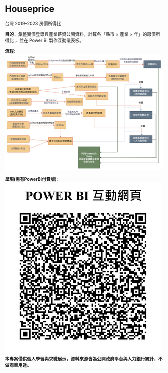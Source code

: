 # Houseprice
台灣 2019–2023 房價所得比 

**目的**：彙整實價登錄與產業薪資公開資料，計算各「縣市 × 產業 × 年」的房價所得比 ，並在 Power BI 製作互動儀表板。


**流程**:
![資料流程示意](./細部流程.png)

**呈現(需有PowerBi付費版)**:
![成果呈現](./PowerBIforSHOW.png)
**本專案僅供個人學習與求職展示，資料來源皆為公開政府平台與人力銀行統計，不做商業用途。**

